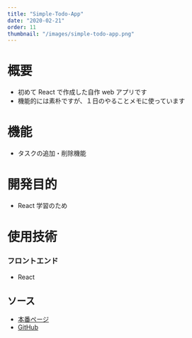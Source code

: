 ```yaml
---
title: "Simple-Todo-App"
date: "2020-02-21"
order: 11
thumbnail: "/images/simple-todo-app.png"
---
```


# 概要

- 初めて React で作成した自作 web アプリです
- 機能的には素朴ですが、１日のやることメモに使っています

# 機能

- タスクの追加・削除機能

# 開発目的

- React 学習のため

# 使用技術

### フロントエンド

- React

## ソース

- [本番ページ](https://todo-app-react-topaz-five.vercel.app/)
- [GitHub](https://github.com/kaity-kaity/todo-app-react)
